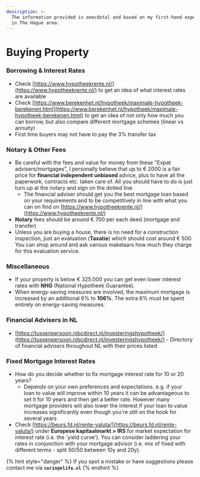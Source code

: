 ```yaml
---
description: >-
  The information provided is anecdotal and based on my first-hand experiences
  in The Hague area.
---
```


# Buying Property

### Borrowing & Interest Rates

* Check [https://www.hypotheekrente.nl/](https://www.hypotheekrente.nl/) to get an idea of what interest rates are available
* Check [https://www.berekenhet.nl/hypotheek/maximale-hypotheek-berekenen.html](https://www.berekenhet.nl/hypotheek/maximale-hypotheek-berekenen.html) to get an idea of not only how much you can borrow, but also compare different mortgage schemes (linear vs annuity)
* First time buyers may not have to pay the 3% transfer tax

### Notary & Other Fees

* Be careful with the fees and value for money from these "Expat advisers/mortgages", I personally believe that up to € 2000 is a fair price for **financial independent** **unbiased** advice, plus to have all the paperwork, contracts etc. taken care of. All you should have to do is just turn up at the notary and sign on the dotted line.
  * The financial adviser should get you the best mortgage loan based on your requirements and to be competitively in line with what you can on find on [https://www.hypotheekrente.nl/](https://www.hypotheekrente.nl/)
* **Notary** fees should be around € 700 per each deed (mortgage and transfer)
* Unless you are buying a house, there is no need for a construction inspection, just an evaluation (**Taxatie**) which should cost around € 500. You can shop around and ask various makelaars how much they charge for this evaluation service.

### Miscellaneous&#x20;

* If your property is below € 325.000 you can get even lower interest rates with **NHG** (National Hypotheek Guarantee).&#x20;
* When energy-saving measures are involved, the maximum mortgage is increased by an additional 6% to **106%**. The extra 6% must be spent entirely on energy-saving measures.

### Financial Advisers in NL

* [https://tussenpersoon.nibcdirect.nl/investeringshypotheek/](https://tussenpersoon.nibcdirect.nl/investeringshypotheek/) - Directory of financial advisers throughout NL with their prices listed

### Fixed Mortgage Interest Rates

* How do you decide whether to fix mortgage interest rate for 10 or 20 years?
  * Depends on your own preferences and expectations. e.g. if your loan to value will improve within 10 years it can be advantageous to set it for 10 years and then get a better rate. However many mortgage providers will also lower the interest if your loan to value increases significantly even though you're still on the hook for several years
* Check [https://beurs.fd.nl/rente-valuta/](https://beurs.fd.nl/rente-valuta/) under **Europese kapitaalmarkt > IRS** for market expectation for interest rate (i.e. the 'yield curve'). You can consider laddering your rates in conjunction with your mortgage advisor (i.e. mix of fixed with different terms - split 50/50 between 10y and 20y).





{% hint style="danger" %}
If you spot a mistake or have suggestions please contact me via **`corin@nlife.nl`**
{% endhint %}

